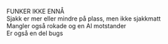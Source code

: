 FUNKER IKKE ENNÅ </br>
Sjakk er mer eller mindre på plass, men ikke sjakkmatt </br>
Mangler også rokade og en AI motstander</br>
Er også en del bugs </br>
